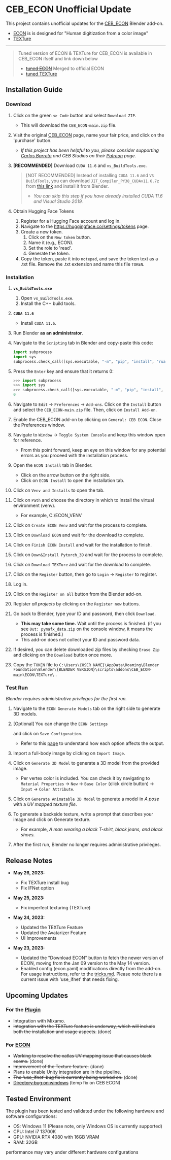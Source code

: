 # CEB_ECON Unofficial Update

This project contains unofficial updates for the [CEB_ECON](https://carlosedubarreto.gumroad.com/l/CEB_ECON) Blender add-on.

- [ECON](https://github.com/YuliangXiu/ECON) is is designed for "Human digitization from a color image"
- [TEXTure](https://github.com/TEXTurePaper/TEXTurePaper)

---

> Tuned version of ECON & TEXTure for CEB_ECON is available in CEB_ECON ifself and link down below
>
> - ~~[tuned ECON](https://github.com/kwan3854/ECON)~~ Merged to official ECON
> - [tuned TEXTure](https://github.com/kwan3854/TEXTure_for_ECON)

## Installation Guide

### Download

1. Click on the green `<> Code` button and select `Download ZIP`.

   - This will download the `CEB_ECON-main.zip` file.

2. Visit the original [CEB_ECON](https://carlosedubarreto.gumroad.com/l/CEB_ECON) page, name your fair price, and click on the 'purchase' button.

   - *If this project has been helpful to you, please consider supporting [Carlos Barreto](https://twitter.com/carlosedubarret) and CEB Studios on their [Patreon](https://www.patreon.com/cebstudios) page.*

3. **[RECOMMENDED]** Download `CUDA 11.6` and `vs_BuildTools.exe`.

   > [NOT RECOMMENDED] Instead of installing `CUDA 11.6` and `VS BuildTools`, you can download `JIT_Compiler_PY38_CUDAv11.6.7z` from [this link](https://carlosedubarreto.gumroad.com/l/dependency/2jhtxqo) and install it from Blender.
   >
   > - *You can skip this step if you have already installed CUDA 11.6 and Visual Studio 2019.*

4. Obtain Hugging Face Tokens

   1. Register for a Hugging Face account and log in.
   2. Navigate to the https://huggingface.co/settings/tokens page.
   3. Create a new token.
      1. Click on the `New token` button.
      2. Name it (e.g., ECON).
      3. Set the role to 'read'.
      4. Generate the token.
   4. Copy the token, paste it into `notepad`, and save the token text as a .txt file. Remove the .txt extension and name this file `TOKEN`.

### Installation

1. **`vs_BuildTools.exe`**

   1. Open `vs_BuildTools.exe`.
   2. Install the C++ build tools.

2. **`CUDA 11.6`**

   - Install `CUDA 11.6`.

3. Run Blender **as an administrator**.

4. Navigate to the `Scripting` tab in Blender and copy-paste this code:

   ```python
   import subprocess
   import sys
   subprocess.check_call([sys.executable, "-m", "pip", "install", "ruamel.yaml"])
   ```
   
5. Press the `Enter` key and ensure that it returns 0:

   ```python
   >>> import subprocess
   >>> import sys
   >>> subprocess.check_call([sys.executable, "-m", "pip", "install", "ruamel.yaml"])
   0
   ```
   
6. Navigate to `Edit` -> `Preferences` -> `Add-ons`. Click on the `Install` button and select the `CEB_ECON-main.zip` file. Then, click on `Install Add-on`.

7. Enable the CEB_ECON add-on by clicking on `General: CEB ECON`. Close the Preferences window.

8. Navigate to `Window` -> `Toggle System Console` and keep this window open for reference.

   - From this point forward, keep an eye on this window for any potential errors as you proceed with the installation process.

9. Open the `ECON Install` tab in Blender.

   - Click on the arrow button on the right side.
   - Click on `ECON Install` to open the installation tab.

10. Click on `Venv and Installs` to open the tab.

11. Click on `Path` and choose the directory in which to install the virtual environment (venv).

    - For example, C:\ECON_VENV

12. Click on `Create ECON Venv` and wait for the process to complete.

13. Click on `Download ECON` and wait for the download to complete.

14. Click on `Finish ECON Install` and wait for the installation to finish.

15. Click on `Down&Install Pytorch_3D` and wait for the process to complete.

16. Click on `Download TEXTure` and wait for the download to complete.

17. Click on the `Register` button, then go to `Login` -> `Register` to register.

18. Log in.

19. Click on the `Register on all` button from the Blender add-on.

20. Register *all projects* by clicking on the `Register now` buttons.

21. Go back to Blender, type your ID and password, then click `Download`.

    - **This may take some time.** Wait until the process is finished. (if you see `Out: pymafx_data.zip` on the console window, it means the process is finished.)
    - This add-on does not collect your ID and password data.

22. If desired, you can delete downloaded zip files by checking `Erase Zip` and clicking on the `Download` button once more.

23. Copy the `TOKEN` file to `C:\Users\{USER NAME}\AppData\Roaming\Blender Foundation\Blender\{BLENDER VERSION}\scripts\addons\CEB_ECON-main\ECON\TEXTure\` .

### Test Run

*Blender requires administrative privileges for the first run.*

1. Navigate to the `ECON Generate Models` tab on the right side to generate 3D models.

2. [Optional] You can change the `ECON Settings`

    and click on `Save Configuration`.

   - Refer to this [page](https://github.com/YuliangXiu/ECON/blob/master/docs/tricks.md) to understand how each option affects the output.

3. Import a full-body image by clicking on `Import Image`.

4. Click on `Generate 3D Model` to generate a 3D model from the provided image.

   - Per vertex color is included. You can check it by navigating to `Material Properties` -> `New` -> `Base Color` (click circle button) -> `Input` -> `Color Attribute`.

5. Click on `Generate Animatable 3D Model` to generate a model in *A pose* with a *UV mapped texture file*.

6. To generate a backside texture, write a prompt that describes your image and click on Generate texture.

   - For example, *A man wearing a black T-shirt, black jeans, and black shoes.*

7. After the first run, Blender no longer requires administrative privileges.

## Release Notes

- **May 26, 2023:**
  - Fix TEXTure install bug
  - Fix IFNet option
- **May 25, 2023:**
  - Fix imperfect texturing (TEXTure)

- **May 24, 2023:**
  - Updated the TEXTure Feature
  - Updated the Avatarizer Feature
  - UI Improvements

- **May 23, 2023:**
  - Updated the "Download ECON" button to fetch the newer version of ECON, moving from the Jan 09 version to the May 14 version.
  - Enabled config (econ.yaml) modifications directly from the add-on. For usage instructions, refer to the [tricks.md](https://github.com/YuliangXiu/ECON/blob/master/docs/tricks.md). Please note there is a current issue with 'use_ifnet' that needs fixing.

## Upcoming Updates

### For the [Plugin](CEB_ECON)

- Integration with Mixamo.
- ~~Integration with the TEXTure feature is underway, which will include both the installation and usage aspects.~~ (done)

### For [ECON](https://github.com/kwan3854/ECON)

- ~~Working to resolve the xatlas UV mapping issue that causes black seams.~~ (done)
- ~~Improvement of the Texture feature.~~ (done)
- Plans to enable Unity integration are in the pipeline.
- ~~The 'use_ifnet' bug fix is currently being worked on.~~ (done)
- ~~[Directory bug on windows](https://github.com/YuliangXiu/ECON/issues/8)~~ (temp fix on CEB ECON)

##  Tested Environment

The plugin has been tested and validated under the following hardware and software configurations:

- OS: Windows 11 (Please note, only Windows OS is currently supported)
- CPU: Intel i7 13700K
- GPU: NVIDIA RTX 4080 with 16GB VRAM
- RAM: 32GB

performance may vary under different hardware configurations
